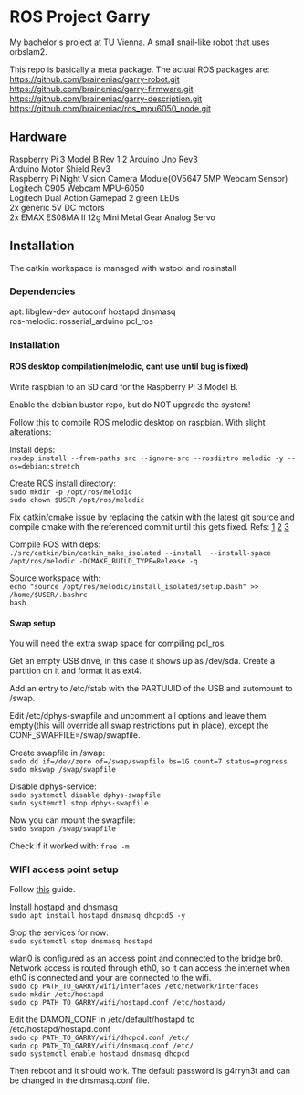 # ROS Project Garry 

My bachelor's project at TU Vienna. A small snail-like robot that uses orbslam2.  

This repo is basically a meta package. The actual ROS packages are:  
https://github.com/braineniac/garry-robot.git  
https://github.com/braineniac/garry-firmware.git  
https://github.com/braineniac/garry-description.git   
https://github.com/braineniac/ros_mpu6050_node.git  

## Hardware  

Raspberry Pi 3 Model B  Rev 1.2
Arduino Uno Rev3  
Arduino Motor Shield Rev3    
Raspberry Pi Night Vision Camera Module(OV5647 5MP Webcam Sensor)  
Logitech C905 Webcam
MPU-6050  
Logitech Dual Action Gamepad
2 green LEDs  
2x generic 5V DC motors  
2x EMAX ES08MA II 12g Mini Metal Gear Analog Servo

## Installation

The catkin workspace is managed with wstool and rosinstall

### Dependencies

apt: libglew-dev autoconf hostapd dnsmasq  
ros-melodic: rosserial_arduino pcl_ros

### Installation

#### ROS desktop compilation(melodic, cant use until bug is fixed)

Write raspbian to an SD card for the Raspberry Pi 3 Model B.  

Enable the debian buster repo, but do NOT upgrade the system!  

Follow [this][1] to compile ROS melodic desktop on raspbian. With slight alterations:  

Install deps:  
`rosdep install --from-paths src --ignore-src --rosdistro melodic -y --os=debian:stretch`  

Create ROS install directory:  
`sudo mkdir -p /opt/ros/melodic`  
`sudo chown $USER /opt/ros/melodic`  

Fix catkin/cmake issue by replacing the catkin with the latest git source and compile cmake with the referenced commit until this gets fixed. Refs: [1][3] [2][4] [3][5]    

Compile ROS with deps:  
`./src/catkin/bin/catkin_make_isolated --install  --install-space /opt/ros/melodic -DCMAKE_BUILD_TYPE=Release -q`  

Source workspace with:  
`echo "source /opt/ros/melodic/install_isolated/setup.bash" >> /home/$USER/.bashrc`  
`bash`  

#### Swap setup

You will need the extra swap space for compiling pcl_ros.  

Get an empty USB drive, in this case it shows up as /dev/sda. Create a partition on it and format it as ext4.  

Add an entry to /etc/fstab with the PARTUUID of the USB and automount to /swap.

Edit /etc/dphys-swapfile and uncomment all options and leave them empty(this will override all swap restrictions put in place), except the CONF_SWAPFILE=/swap/swapfile.  

Create swapfile in /swap:  
`sudo dd if=/dev/zero of=/swap/swapfile bs=1G count=7 status=progress`  
`sudo mkswap /swap/swapfile`  

Disable dphys-service:  
`sudo systemctl disable dphys-swapfile`    
`sudo systemctl stop dphys-swapfile`  

Now you can mount the swapfile:  
`sudo swapon /swap/swapfile`  

Check if it worked with:
`free -m`  

### WIFI access point setup

Follow [this][6] guide.  

Install hostapd and dnsmasq  
`sudo apt install hostapd dnsmasq dhcpcd5 -y`  

Stop the services for now:  
`sudo systemctl stop dnsmasq hostapd`  

wlan0 is configured as an access point and connected to the bridge br0. Network access is routed through eth0, 
so it can access the internet when eth0 is connected and your are connected to the wifi.  
`sudo cp PATH_TO_GARRY/wifi/interfaces /etc/network/interfaces`  
`sudo mkdir /etc/hostapd`  
`sudo cp PATH_TO_GARRY/wifi/hostapd.conf /etc/hostapd/`  

Edit the DAMON_CONF in /etc/default/hostapd to /etc/hostapd/hostapd.conf  
`sudo cp PATH_TO_GARRY/wifi/dhcpcd.conf /etc/`  
`sudo cp PATH_TO_GARRY/wifi/dnsmasq.conf /etc/`  
`sudo systemctl enable hostapd dnsmasq dhcpcd`  

Then reboot and it should work. The default password is g4rryn3t and can be changed in the dnsmasq.conf file.  



[1]: http://wiki.ros.org/melodic/Installation/Source
[2]: https://answers.ros.org/question/294780/ubuntu18-and-ros-melodic-catkin-error-importerror-no-module-named-terminal_color/
[3]: https://github.com/ros/catkin/pull/975
[4]: https://gitlab.kitware.com/cmake/cmake/merge_requests/2570/commits
[5]: https://gitlab.kitware.com/cmake/cmake/issues/18638
[6]: https://www.raspberrypi.org/documentation/configuration/wireless/access-point.md
